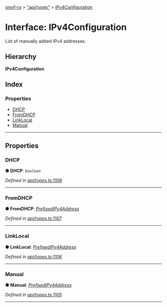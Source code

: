 [onvif-rx](../README.md) > ["api/types"](../modules/_api_types_.md) > [IPv4Configuration](../interfaces/_api_types_.ipv4configuration.md)

# Interface: IPv4Configuration

List of manually added IPv4 addresses.

## Hierarchy

**IPv4Configuration**

## Index

### Properties

* [DHCP](_api_types_.ipv4configuration.md#dhcp)
* [FromDHCP](_api_types_.ipv4configuration.md#fromdhcp)
* [LinkLocal](_api_types_.ipv4configuration.md#linklocal)
* [Manual](_api_types_.ipv4configuration.md#manual)

---

## Properties

<a id="dhcp"></a>

###  DHCP

**● DHCP**: *`boolean`*

*Defined in [api/types.ts:1108](https://github.com/patrickmichalina/onvif-rx/blob/d62cee9/src/api/types.ts#L1108)*

___
<a id="fromdhcp"></a>

###  FromDHCP

**● FromDHCP**: *[PrefixedIPv4Address](_api_types_.prefixedipv4address.md)*

*Defined in [api/types.ts:1107](https://github.com/patrickmichalina/onvif-rx/blob/d62cee9/src/api/types.ts#L1107)*

___
<a id="linklocal"></a>

###  LinkLocal

**● LinkLocal**: *[PrefixedIPv4Address](_api_types_.prefixedipv4address.md)*

*Defined in [api/types.ts:1106](https://github.com/patrickmichalina/onvif-rx/blob/d62cee9/src/api/types.ts#L1106)*

___
<a id="manual"></a>

###  Manual

**● Manual**: *[PrefixedIPv4Address](_api_types_.prefixedipv4address.md)*

*Defined in [api/types.ts:1105](https://github.com/patrickmichalina/onvif-rx/blob/d62cee9/src/api/types.ts#L1105)*

___


